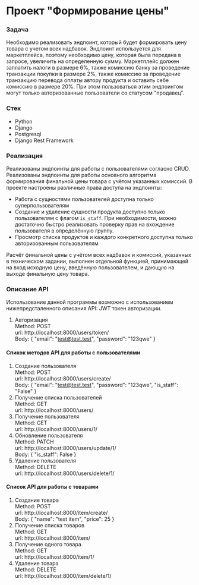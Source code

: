 # Проект "Формирование цены"

### Задача
Необходимо реализовать эндпоинт, который будет формировать цену товара с учетом всех 
надбавок. Эндпоинт используется для маркетплейса, поэтому необходимо цену, которая была 
передана в запросе, увеличить на определенную сумму. Маркетплейс должен заплатить налоги 
в размере 6%, также комиссию банку за проведение транзакции покупки в размере 2%, также 
комиссию за проведение транзакцию перевода оплаты автору продукта и оставить себе 
комиссию в размере 20%. При этом пользоваться этим эндпоинтом могут только 
авторизованные пользователи со статусом "продавец".

### Стек 
- Python
- Django
- Postgresql
- Django Rest Framework

### Реализация
Реализованы эндпоинты для работы с пользователями согласно CRUD. 
Реализованы эндпоинты для работы основного алгоритма формирования финальной цены товара
с учётом указанных комиссий.
В проекте настроены различные права доступа на эндпоинты:
- Работа с сущностями пользователей доступна только суперпользователям
- Создание и удаление сущности продукта доступно только пользователям с флагом `is_staff`.
При необходимости, можно достаточно быстро реализовать проверку прав на вхождение пользователя 
в определённую группу.
- Просмотр списка продуктов и каждого конкретного доступна только авторизованным пользователям

Расчёт финальной цены с учётом всех надбавок и комиссий, указанных в техническом задании, 
выполнен отдельной функцией, принимающей на вход исходную цену, введённую пользователем,
и дающую на выходе финальную цену товара.

### Описание API
Использование данной программы возможно с использованием нижепредсталенного описания API:
JWT токен авторизации. 

1. Авторизация \
Method: POST \
url: http://localhost:8000/users/token/ \
Body: {
    "email": "test@test.test",
    "password": "123qwe"
}



#### Спикок методов API для работы с пользователями
1.  Создание пользователя \
Method: POST \
url: http://localhost:8000/users/create/ \
Body: {
    "email": "test@test.test",
    "password": "123qwe",
    "is_staff": "False"
}
2. Получение списка пользователей \
Method: GET \
url: http://localhost:8000/users/ 
3. Получение пользователя \
Method: GET \
url: http://localhost:8000/users/1/
4. Обновление пользователя \
Method: PATCH \
url: http://localhost:8000/users/update/1/ \
Body: {
    "is_staff": False
}
5. Удаление пользователя \
Method: DELETE \
url: http://localhost:8000/users/delete/1/

#### Список API для работы с товарами
1. Создание товара \
Method: POST \
url: http://localhost:8000/item/create/ \
Body: {
    "name": "test item",
    "price": 25
}
2. Получение списка товаров \
Method: GET \
url: http://localhost:8000/item/
3. Получение одного товара \
Method: GET \
url: http://localhost:8000/item/1/
4. Удаление товара \
Method: DELETE \
url: http://localhost:8000/item/delete/1/
